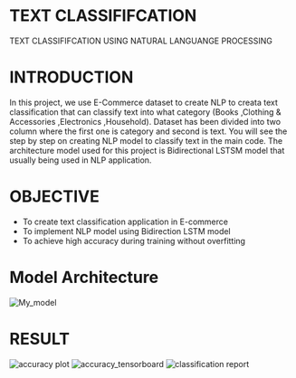 # TEXT CLASSIFIFCATION
TEXT CLASSIFIFCATION USING NATURAL LANGUANGE PROCESSING

# INTRODUCTION
In this project, we use E-Commerce dataset to create NLP to creata text classification that can classify text into what category (Books ,Clothing & Accessories ,Electronics ,Household). Dataset has been divided into two column where the first one is category and second is
text. You will see the step by step on creating NLP model to classify text in the main code. The architecture model used for this project is Bidirectional LSTSM model that usually being used in NLP application.

# OBJECTIVE
- To create text classification application in E-commerce
- To implement NLP model using Bidirection LSTM model
- To achieve high accuracy during training without overfitting

# Model Architecture
![My_model](https://github.com/najmi-hisham/CAPSTONE-3-YPAI07/assets/69621770/4080ac8c-185d-4966-a7e3-2d109d7a5903)

# RESULT
![accuracy plot](https://github.com/najmi-hisham/CAPSTONE-3-YPAI07/assets/69621770/eff128b4-065f-4a0d-a23e-cebe4cc881b5 "Accuracy Plotting using matplotlib")
![accuracy_tensorboard](https://github.com/najmi-hisham/CAPSTONE-3-YPAI07/assets/69621770/d362405c-e834-41c3-90bb-0714afc631ee "Accuracy Plot using Tensorboard")
![classification report](https://github.com/najmi-hisham/CAPSTONE-3-YPAI07/assets/69621770/9cb874e6-dedc-4f74-b8f1-096b1e73787d "Classification Report")



